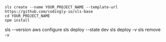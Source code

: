 
```
sls create --name YOUR_PROJECT_NAME --template-url https://github.com/codingly-io/sls-base
cd YOUR_PROJECT_NAME
npm install
```
sls --version
aws configure
sls deploy --state dev
sls deploy -v
sls remove -v